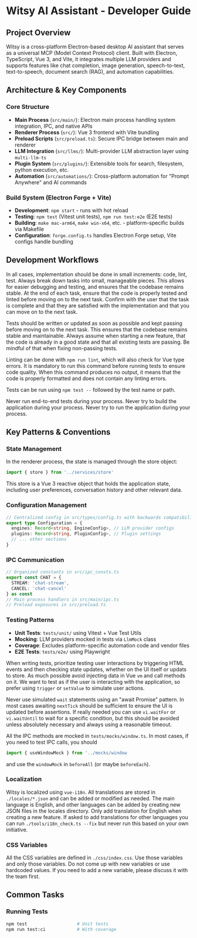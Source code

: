# Witsy AI Assistant - Developer Guide

## Project Overview

Witsy is a cross-platform Electron-based desktop AI assistant that serves as a universal MCP (Model Context Protocol) client. Built with Electron, TypeScript, Vue 3, and Vite, it integrates multiple LLM providers and supports features like chat completion, image generation, speech-to-text, text-to-speech, document search (RAG), and automation capabilities.

## Architecture & Key Components

### Core Structure
- **Main Process** (`src/main/`): Electron main process handling system integration, IPC, and native APIs
- **Renderer Process** (`src/`): Vue 3 frontend with Vite bundling 
- **Preload Scripts** (`src/preload.ts`): Secure IPC bridge between main and renderer
- **LLM Integration** (`src/llms/`): Multi-provider LLM abstraction layer using `multi-llm-ts`
- **Plugin System** (`src/plugins/`): Extensible tools for search, filesystem, python execution, etc.
- **Automation** (`src/automations/`): Cross-platform automation for "Prompt Anywhere" and AI commands

### Build System (Electron Forge + Vite)
- **Development**: `npm start` - runs with hot reload
- **Testing**: `npm test` (Vitest unit tests), `npm run test:e2e` (E2E tests)
- **Building**: `make mac-arm64`, `make win-x64`, etc. - platform-specific builds via Makefile
- **Configuration**: `forge.config.ts` handles Electron Forge setup, Vite configs handle bundling

## Development Workflows

In all cases, implementation should be done in small increments: code, lint, test. Always break down tasks into small, manageable pieces. This allows for easier debugging and testing, and ensures that the codebase remains stable. At the end of each task, ensure that the code is properly tested and linted before moving on to the next task. Confirm with the user that the task is complete and that they are satisfied with the implementation and that you can move on to the next task.

Tests should be written or updated as soon as possible and kept passing before moving on to the next task. This ensures that the codebase remains stable and maintainable. Always assume when starting a new feature, that the code is already in a good state and that all existing tests are passing. Be mindful of that when fixing non-passing tests.

Linting can be done with `npm run lint`, which will also check for Vue type errors. It is mandatory to run this command before running tests to ensure code quality. When this command produces no output, it means that the code is properly formatted and does not contain any linting errors.

Tests can be run using `npm test --` followed by the test name or path.

Never run end-to-end tests during your process.
Never try to build the application during your process.
Never try to run the application during your process.

## Key Patterns & Conventions

### State Management

In the renderer process, the state is managed through the store object: 

```typescript
import { store } from '../services/store'
```

This store is a Vue 3 reactive object that holds the application state, including user preferences, conversation history and other relevant data.

### Configuration Management
```typescript
// Centralized config in src/types/config.ts with backwards compatibility
export type Configuration = {
  engines: Record<string, EngineConfig>, // LLM provider configs
  plugins: Record<string, PluginConfig>, // Plugin settings
  // ... other sections
}
```

### IPC Communication
```typescript
// Organized constants in src/ipc_consts.ts
export const CHAT = {
  STREAM: 'chat-stream',
  CANCEL: 'chat-cancel'
} as const
// Main process handlers in src/main/ipc.ts
// Preload exposures in src/preload.ts
```


### Testing Patterns
- **Unit Tests**: `tests/unit/` using Vitest + Vue Test Utils
- **Mocking**: LLM providers mocked in tests via `LlmMock` class
- **Coverage**: Excludes platform-specific automation code and vendor files
- **E2E Tests**: `tests/e2e/` using Playwright

When writing tests, prioritize testing user interactions by triggering HTML events and then checking state updates, whether on the UI itself or updats to store. As much possible avoid injecting data in Vue `vm` and call methods on it. We want to test as if the user is interacting with the application, so prefer using `trigger` or `setValue` to simulate user actions.

Never use simulated `wait` statements using an "await Promise" pattern. In most cases awaiting `nextTick` should be sufficient to ensure the UI is updated before assertions. If really needed you can use `vi.waitFor` or `vi.waitUntil` to wait for a specific condition, but this should be avoided unless absolutely necessary and always using a reasonable timeout.


All the IPC methods are mocked in `tests/mocks/window.ts`. In most cases, if you need to test IPC calls, you should

```typescript
import { useWindowMock } from '../mocks/window
```

and use the `windowMock` in `beforeAll` (or maybe `beforeEach`).

### Localization

Witsy is localized using `vue-i18n`. All translations are stored in `./locales/*.json` and can be added or modified as needed. The main language is English, and other languages can be added by creating new JSON files in the locales directory. Only add translation for English when creating a new feature. If asked to add translations for other languages you can run `./tools/i18n_check.ts --fix` but never run this based on your own initiative.

### CSS Variables

All the CSS variables are defined in `./css/index.css`. Use those variables and only those variables. Do not come up with new variables or use hardcoded values. If you need to add a new variable, please discuss it with the team first.

## Common Tasks

### Running Tests
```bash
npm test                   # Unit tests
npm run test:ci            # With coverage
```
